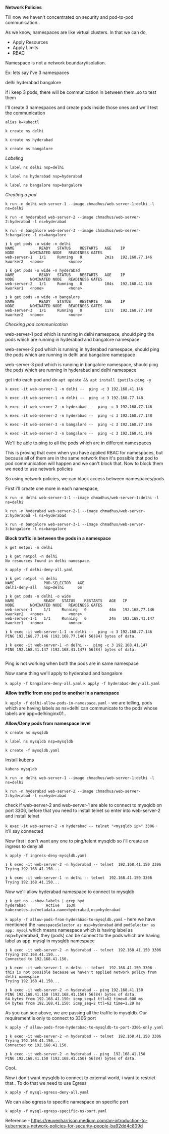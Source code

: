 **Network Policies**

Till now we haven't concentrated on security and pod-to-pod communication..

As we know, namespaces are like virtual clusters. In that we can do,

  * Apply Resources
  * Apply Limits
  * RBAC
  
Namespace is not a network boundary/isolation.

Ex: lets say i've 3 namespaces

delhi
hyderabad
bangalore

if i keep 3 pods, there will be communication in between them..so to test them

I'll create 3 namespaces and create pods inside those ones and we'll test the communication

`alias k=kubectl`

`k create ns delhi`

`k create ns hyderabad`

`k create ns bangalore`

*Labeling*

`k label ns delhi nsp=delhi`

`k label ns hyderabad nsp=hyderabad`

`k label ns bangalore nsp=bangalore`


*Creating a pod*

`k run -n delhi web-server-1 --image chmadhus/web-server-1:delhi -l ns=delhi`

`k run -n hyderabad web-server-2 --image chmadhus/web-server-2:hyderabad -l ns=hyderabad`

`k run -n bangalore web-server-3 --image chmadhus/web-server-3:bangalore -l ns=bangalore`


```
❯ k get pods -o wide -n delhi
NAME           READY   STATUS    RESTARTS   AGE    IP               NODE       NOMINATED NODE   READINESS GATES
web-server-1   1/1     Running   0          2m1s   192.168.77.146   kworker2   <none>           <none>

❯ k get pods -o wide -n hyderabad
NAME           READY   STATUS    RESTARTS   AGE    IP               NODE       NOMINATED NODE   READINESS GATES
web-server-2   1/1     Running   0          104s   192.168.41.146   kworker1   <none>           <none>

❯ k get pods -o wide -n bangalore
NAME           READY   STATUS    RESTARTS   AGE    IP               NODE       NOMINATED NODE   READINESS GATES
web-server-3   1/1     Running   0          117s   192.168.77.148   kworker2   <none>           <none>

```


*Checking pod communication*

web-server-1 pod which is running in delhi namespace, should ping the pods which are running in hyderabad and bangalore namespace

web-server-2 pod which is running in hyderabad namespace, should ping the pods which are running in delhi and bangalore namespace

web-server-3 pod which is running in bangalore namespace, should ping the pods which are running in hyderabad and delhi namespace

get into each pod and do `apt update && apt install iputils-ping -y`

`k exec -it web-server-1 -n delhi --  ping -c 3 192.168.41.146`

`k exec -it web-server-1 -n delhi --  ping -c 3 192.168.77.148`

`k exec -it web-server-2 -n hyderabad --  ping -c 3 192.168.77.146`

`k exec -it web-server-2 -n hyderabad --  ping -c 3 192.168.77.148`

`k exec -it web-server-3 -n bangalore --  ping -c 3 192.168.77.146`

`k exec -it web-server-3 -n bangalore --  ping -c 3 192.168.41.146`

We'll be able to ping to all the pods which are in different namespaces

This is proving that even when you have applied RBAC for namespaces, but because all of them are in the same network then it's possible that pod to pod communication will happen and we can't block that. Now to block them we need to use network policies

So using network policies, we can block access between namespaces/pods

First i'll create one more in each namespace,

`k run -n delhi web-server-1-1 --image chmadhus/web-server-1:delhi -l ns=delhi`

`k run -n hyderabad web-server-2-1 --image chmadhus/web-server-2:hyderabad -l ns=hyderabad`

`k run -n bangalore web-server-3-1 --image chmadhus/web-server-3:bangalore -l ns=bangalore`

**Block traffic in between the pods in a namespace**

`k get netpol -n delhi`

```
❯ k get netpol -n delhi
No resources found in delhi namespace.
```

`k apply -f delhi-deny-all.yaml`

```
❯ k get netpol -n delhi
NAME             POD-SELECTOR   AGE
delhi-deny-all   nsp=delhi      6s

❯ k get pods -n delhi -o wide
NAME             READY   STATUS    RESTARTS   AGE   IP               NODE       NOMINATED NODE   READINESS GATES
web-server-1     1/1     Running   0          44m   192.168.77.146   kworker2   <none>           <none>
web-server-1-1   1/1     Running   0          24m   192.168.41.147   kworker1   <none>           <none>

❯ k exec -it web-server-1-1 -n delhi --  ping -c 3 192.168.77.146
PING 192.168.77.146 (192.168.77.146) 56(84) bytes of data.

❯ k exec -it web-server-1 -n delhi --  ping -c 3 192.168.41.147
PING 192.168.41.147 (192.168.41.147) 56(84) bytes of data.


```
Ping is not working when both the pods are in same namespace 

Now same thing we'll apply to hyderabad and bangalore

`k apply -f bangalore-deny-all.yaml`
`k apply -f hyderabad-deny-all.yaml`


**Allow traffic from one pod to another in a namespace**

`k apply -f delhi-allow-pods-in-namespace.yaml` - we are telling, pods which are having labels as ns=delhi can communicate to the pods whose labels are app=delhinginx01..

**Allow/Deny pods from namespace level**

`k create ns mysqldb`

`k label ns mysqldb nsp=mysqldb`

`k create -f mysqldb.yaml`

Install [kubens](https://github.com/ahmetb/kubectx#manual-installation-macos-and-linux:~:text=Example%20installation%20steps%3A) 

`kubens mysqldb`


`k run -n delhi web-server-1 --image chmadhus/web-server-1:delhi -l ns=delhi`

`k run -n hyderabad web-server-2 --image chmadhus/web-server-2:hyderabad -l ns=hyderabad`

check if web-server-2 and web-server-1 are able to connect to mysqldb on port 3306, before that you need to install telnet so enter into web-server-2 and install telnet

`k exec -it web-server-2 -n hyderabad -- telnet "<mysqldb ip>" 3306` - it'll say connected 

Now first i don't want any one to ping/telent mysqldb so i'll create an ingress to deny all

`k apply -f ingress-deny-mysqldb.yaml`

```
❯ k exec -it web-server-2 -n hyderabad -- telnet  192.168.41.150 3306
Trying 192.168.41.150...

❯ k exec -it web-server-1 -n delhi -- telnet  192.168.41.150 3306
Trying 192.168.41.150...

```
Now we'll allow hyderabad namespace to connect to mysqldb

```
❯ k get ns --show-labels | grep hyd
hyderabad         Active   163m   kubernetes.io/metadata.name=hyderabad,nsp=hyderabad

```

`k apply -f allow-pods-from-hyderabad-to-mysqldb.yaml` - here we have mentioned the `namespaceSelector as nsp=hyderabad` and `podSelector as app: mysql` which means namespace which is having label as nsp=hyderabad, they (pods) can be connect to the pods which are having label as app: mysql in mysqldb namespace

```
❯ k exec -it web-server-2 -n hyderabad -- telnet  192.168.41.150 3306
Trying 192.168.41.150...
Connected to 192.168.41.150.

❯ k exec -it web-server-1 -n delhi -- telnet  192.168.41.150 3306 - this is not possible because we haven't applied network policy from delhi namespace
Trying 192.168.41.150...

❯ k exec -it web-server-2 -n hyderabad -- ping 192.168.41.150
PING 192.168.41.150 (192.168.41.150) 56(84) bytes of data.
64 bytes from 192.168.41.150: icmp_seq=1 ttl=62 time=0.600 ms
64 bytes from 192.168.41.150: icmp_seq=2 ttl=62 time=1.29 ms

```

As you can see above, we are passing all the traffic to mysqldb. Our requirement is only to connect to 3306 port 

`k apply -f allow-pods-from-hyderabad-to-mysqldb-to-port-3306-only.yaml`

```
❯ k exec -it web-server-2 -n hyderabad -- telnet  192.168.41.150 3306
Trying 192.168.41.150...
Connected to 192.168.41.150.

❯ k exec -it web-server-2 -n hyderabad -- ping  192.168.41.150
PING 192.168.41.150 (192.168.41.150) 56(84) bytes of data.

```

Cool..

Now i don't want mysqldb to connect to external world, i want to restrict that.. To do that we need to use Egress

`k apply -f mysql-egress-deny-all.yaml`


We can also egress to specific namespace on specific port

`k apply -f mysql-egress-specific-ns-port.yaml`


Reference - https://reuvenharrison.medium.com/an-introduction-to-kubernetes-network-policies-for-security-people-ba92dd4c809d